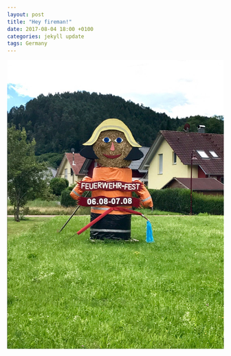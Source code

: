 ```yaml
---
layout: post
title: "Hey fireman!"
date: 2017-08-04 18:00 +0100
categories: jekyll update
tags: Germany
---
```

![Fireman made out of hay for a fireman festival in the town of Gutach. Get it?](https://github.com/tombye/trexit/raw/gh-pages/assets/images/hay-fireman.jpg)
